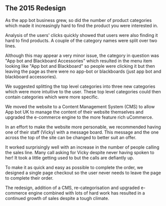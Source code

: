 ## The 2015 Redesign

As the app bot business grew, so did the number of product categories which made it increasingly hard to find the product you were interested in.

Analysis of the users' clicks quickly showed that users were also finding it hard to find products. A couple of the category names were split over two lines.

Although this may appear a very minor issue, the category in question was "App bot and Blackboard Accessories" which resulted in the menu item looking like "App bot and Blackboard" so people were clicking it but then leaving the page as there were no app-bot or blackboards (just app bot and blackboard accessories).

We suggested splitting the top level categories into three new categories which were more intuitive to the user. These top level categories could then contain categories which were more specific.

We moved the website to a Content Management System (CMS) to allow App bot UK to manage the content of their website themselves and upgraded the e-commerce engine to the more feature rich uCommerce.

In an effort to make the website more personable, we recommended having one of their staff (Vicky) with a message board. This message and the one across the top of the site can be changed to better suit an offer.

It worked surprisingly well with an increase in the number of people calling the sales line. Many call asking for Vicky despite never having spoken to her! It took a little getting used to but the calls are defiantly up.

To make it as quick and easy as possible to complete the order, we designed a single page checkout so the user never needs to leave the page to complete their order.

The redesign, addition of a CMS, re-categorisation and upgraded e-commerce engine combined with lots of hard work has resulted in a continued growth of sales despite a tough climate.